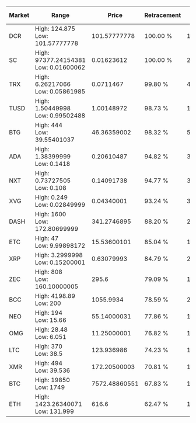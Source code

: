 | Market | Range | Price| Retracement | Doubles to 50% |
| --- | --- | --- | --- | --- |
| DCR | High: 124.875<br />Low: 101.57777778 | 101.57777778 | 100.00 % | 1.11 |
| SC | High: 97377.24154381<br />Low: 0.01600062 | 0.01623612 | 100.00 % | 2,998,784.73 |
| TRX | High: 6.26217066<br />Low: 0.05861985 | 0.0711467 | 99.80 % | 44.42 |
| TUSD | High: 1.50449998<br />Low: 0.99502488 | 1.00148972 | 98.73 % | 1.25 |
| BTG | High: 444<br />Low: 39.55401037 | 46.36359002 | 98.32 % | 5.21 |
| ADA | High: 1.38399999<br />Low: 0.1418 | 0.20610487 | 94.82 % | 3.70 |
| NXT | High: 0.73727505<br />Low: 0.108 | 0.14091738 | 94.77 % | 3.00 |
| XVG | High: 0.249<br />Low: 0.02849999 | 0.04340001 | 93.24 % | 3.20 |
| DASH | High: 1600<br />Low: 172.80699999 | 341.2746895 | 88.20 % | 2.60 |
| ETC | High: 47<br />Low: 9.99898172 | 15.53600101 | 85.04 % | 1.83 |
| XRP | High: 3.2999998<br />Low: 0.15200001 | 0.63079993 | 84.79 % | 2.74 |
| ZEC | High: 808<br />Low: 160.10000005 | 295.6 | 79.09 % | 1.64 |
| BCC | High: 4198.89<br />Low: 200 | 1055.9934 | 78.59 % | 2.08 |
| NEO | High: 194<br />Low: 15.66 | 55.14000031 | 77.86 % | 1.90 |
| OMG | High: 28.48<br />Low: 6.051 | 11.25000001 | 76.82 % | 1.53 |
| LTC | High: 370<br />Low: 38.5 | 123.936986 | 74.23 % | 1.65 |
| XMR | High: 494<br />Low: 39.536 | 172.20500003 | 70.81 % | 1.55 |
| BTC | High: 19850<br />Low: 1749 | 7572.48860551 | 67.83 % | 1.43 |
| ETH | High: 1423.26340071<br />Low: 131.999 | 616.6 | 62.47 % | 1.26 |
